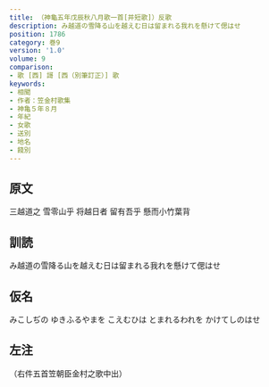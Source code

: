 ```yaml
---
title: （神龜五年戊辰秋八月歌一首[并短歌]）反歌
description: み越道の雪降る山を越えむ日は留まれる我れを懸けて偲はせ
position: 1786
category: 巻9
version: '1.0'
volume: 9
comparison:
- 歌 [西] 謌 [西（別筆訂正）] 歌
keywords:
- 相聞
- 作者：笠金村歌集
- 神亀５年８月
- 年紀
- 女歌
- 送別
- 地名
- 餞別
---
```


## 原文

三越道之 雪零山乎 将越日者 留有吾乎 懸而小竹葉背

## 訓読

み越道の雪降る山を越えむ日は留まれる我れを懸けて偲はせ

## 仮名

みこしぢの ゆきふるやまを こえむひは とまれるわれを かけてしのはせ

## 左注

（右件五首笠朝臣金村之歌中出）
